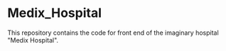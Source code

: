 # Medix_Hospital
This repository contains the code for front end of the imaginary hospital "Medix Hospital". 
